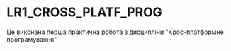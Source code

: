 # LR1_CROSS_PLATF_PROG
 Це виконана перша практична робота з дисципліни "Крос-платформне програмування"
